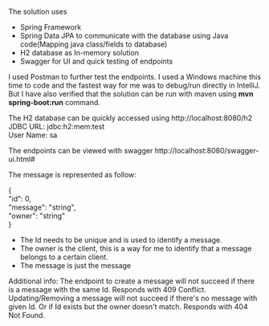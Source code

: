 The solution uses 
* Spring Framework
* Spring Data JPA to communicate with the database using Java code(Mapping java class/fields to database)
* H2 database as In-memory solution
* Swagger for UI and quick testing of endpoints

I used Postman to further test the endpoints.
I used a Windows machine this time to code and the fastest way for me was to debug/run directly in IntelliJ. But I have also verified that the solution can be run with maven using **mvn spring-boot:run** command.

The H2 database can be quickly accessed using http://localhost:8080/h2  
JDBC URL: jdbc:h2:mem:test  
User Name: sa  

The endpoints can be viewed with swagger http://localhost:8080/swagger-ui.html#  

The message is represented as follow:  

{  
  "id": 0,  
  "message": "string",  
  "owner": "string"  
}  

* The Id needs to be unique and is used to identify a message.
* The owner is the client, this is a way for me to identify that a message belongs to a certain client. 
* The message is just the message

Additional info:
The endpoint to create a message will not succeed if there is a message with the same Id. Responds with 409 Conflict.  
Updating/Removing a message will not succeed if there's no message with given Id. Or if Id exists but the owner doesn't match. Responds with 404 Not Found.  

